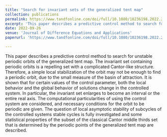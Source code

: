 ```yaml
---
title: "Search for invariant sets of the generalized tent map"
collection: publications
permalink: https://www.tandfonline.com/doi/full/10.1080/10236198.2022.2119851?
excerpt: 'This paper describes a predictive control method to search for unstable periodic orbits of the generalized tent map. The invariant set containing periodic orbits is a repelling set with a complicated Cantor-like structure. Therefore, a simple local stabilization of the orbit may not be enough to find a periodic orbit, due to the small measure of the basin of attraction. It is shown that for certain values of the control parameter, both the local behavior and the global behavior of solutions change in the controlled system. In particular, the invariant set enlarges to become an interval or the entire real axis. The computational particularities of using the control system are considered, and necessary conditions for the orbit to be periodic are given. The question of local asymptotic stability of subcycles of the controlled systems stable cycles is fully investigated and some statistical properties of the subset of the classical Cantor middle thirds set that is determined by the periodic points of the generalized tent map are described.'
date: 2022-09-26
venue: 'Journal of Difference Equations and Applications'
paperurl: 'https://www.tandfonline.com/doi/full/10.1080/10236198.2022.2119851?'

---
```

This paper describes a predictive control method to search for unstable periodic orbits of the generalized tent map. The invariant set containing periodic orbits is a repelling set with a complicated Cantor-like structure. Therefore, a simple local stabilization of the orbit may not be enough to find a periodic orbit, due to the small measure of the basin of attraction. It is shown that for certain values of the control parameter, both the local behavior and the global behavior of solutions change in the controlled system. In particular, the invariant set enlarges to become an interval or the entire real axis. The computational particularities of using the control system are considered, and necessary conditions for the orbit to be periodic are given. The question of local asymptotic stability of subcycles of the controlled systems stable cycles is fully investigated and some statistical properties of the subset of the classical Cantor middle thirds set that is determined by the periodic points of the generalized tent map are described.

